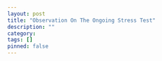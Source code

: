 ```yaml
---
layout: post
title: "Observation On The Ongoing Stress Test"
description: ""
category: 
tags: []
pinned: false
---
```


